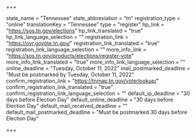 +++

state_name = "Tennessee"
state_abbreviation = "tn"
registration_type = "online"
translationKey = "Tennessee"
type = "register"
hp_link = "https://sos.tn.gov/elections"
hp_link_translated = "true"
hp_link_language_selection = ""
registration_link = "https://ovr.govote.tn.gov/"
registration_link_translated = "true"
registration_link_language_selection = ""
more_info_link = "https://sos.tn.gov/products/elections/register-vote"
more_info_link_translated = "true"
more_info_link_language_selection = ""
online_deadline = "Tuesday, October 11, 2022"
mail_postmarked_deadline = "Must be postmarked by Tuesday, October 11, 2022"
confirm_registration_link = "https://tnmap.tn.gov/voterlookup/"
confirm_registration_link_translated = "true"
confirm_registration_link_language_selection = ""
default_ip_deadline = "30 days before Election Day"
default_online_deadline = "30 days before Election Day"
default_mail_received_deadline = ""
default_mail_postmarked_deadline = "Must be postmarked 30 days before Election Day"

+++